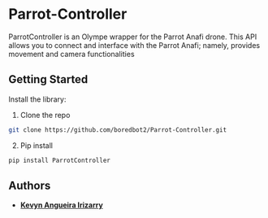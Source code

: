 # Parrot-Controller
ParrotController is an Olympe wrapper for the Parrot Anafi drone.
This API allows you to connect and interface with the Parrot Anafi;
namely, provides movement and camera functionalities

## Getting Started
Install the library:
1. Clone the repo
  ```sh
  git clone https://github.com/boredbot2/Parrot-Controller.git
  ```
2. Pip install
  ```sh
  pip install ParrotController
  ```

## Authors
* **[Kevyn Angueira Irizarry](https://github.com/boredbot2)**

